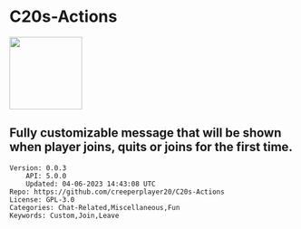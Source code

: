 # C20s-Actions
<img src="https://raw.githubusercontent.com/creeperplayer20/C20s-Actions/4d97c13a4fe4c0c7c5303d8da5ef3181b373533b/icon.png" width="128" height="128" />

## Fully customizable message that will be shown when player joins, quits or joins for the first time.
```properties
Version: 0.0.3
    API: 5.0.0
    Updated: 04-06-2023 14:43:08 UTC
Repo: https://github.com/creeperplayer20/C20s-Actions
License: GPL-3.0
Categories: Chat-Related,Miscellaneous,Fun
Keywords: Custom,Join,Leave
```
